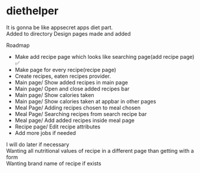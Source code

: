 # diethelper
  
It is gonna be like appsecret apps diet part.  
Added to directory
Design pages made and added


Roadmap

- Make add recipe page which looks like searching page(add recipe page)  ✅  
- Make page for every recipe(recipe page)  
- Create recipes, eaten recipes provider.  
- Main page/ Show added recipes in main page  
- Main page/ Open and close added recipes bar  
- Main page/ Show calories taken  
- Main page/ Show calories taken at appbar in other pages  
- Meal Page/ Adding recipes chosen to meal chosen  
- Meal Page/ Searching recipes from search recipe bar  
- Meal page/ Add added recipes inside meal page  
- Recipe page/ Edit recipe attributes  
- Add more jobs if needed  


I will do later if necessary  
Wanting all nutritional values of recipe in a different page than getting with a form  
Wanting brand name of recipe if exists  